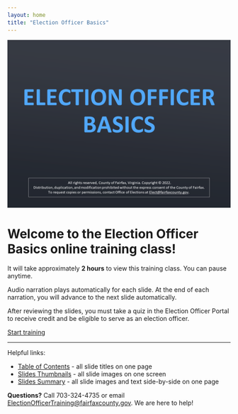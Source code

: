 ```yaml
---
layout: home
title: "Election Officer Basics"
---
```


<!-- <img class="hero-image" src="{{ site.url }}/assets/img/new-eos-2.png"> -->

<a href="./slides/001"><img class="hero-image" src="./images/001.png"></a>

# Welcome to the **Election Officer Basics** online training class!

It will take approximately **2 hours** to view this training class. You can pause anytime.

Audio narration plays automatically for each slide. At the end of each narration, you will advance to the next slide automatically.

After reviewing the slides, you must take a quiz in the Election Officer Portal to receive credit and be eligible to serve as an election officer.

<div>
<a class="homepage-button" href="./slides/001">Start training</a>
</div>

---

Helpful links:

* [Table of Contents](./toc) - all slide titles on one page
* [Slides Thumbnails](./thumbnails) - all slide images on one screen
* [Slides Summary](./summary) - all slide images and text side-by-side on one page

**Questions?** Call 703-324-4735 or email ElectionOfficerTraining@fairfaxcounty.gov. We are here to help!